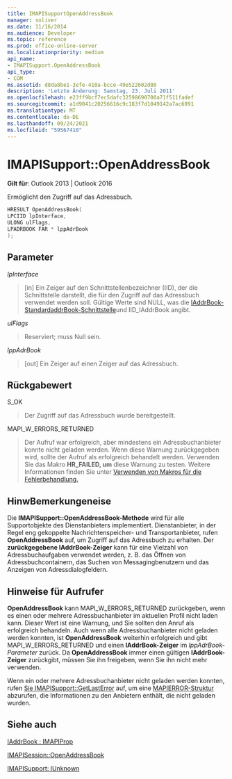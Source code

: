 ```yaml
---
title: IMAPISupportOpenAddressBook
manager: soliver
ms.date: 11/16/2014
ms.audience: Developer
ms.topic: reference
ms.prod: office-online-server
ms.localizationpriority: medium
api_name:
- IMAPISupport.OpenAddressBook
api_type:
- COM
ms.assetid: d8da8be1-3efe-410a-bcce-49e522602d80
description: 'Letzte Änderung: Samstag, 23. Juli 2011'
ms.openlocfilehash: e23ff9bcf7ec5dafc32598690700a71f511fadef
ms.sourcegitcommit: a1d9041c20256616c9c183f7d1049142a7ac6991
ms.translationtype: MT
ms.contentlocale: de-DE
ms.lasthandoff: 09/24/2021
ms.locfileid: "59567410"
---
```

# <a name="imapisupportopenaddressbook"></a>IMAPISupport::OpenAddressBook

  
  
**Gilt für**: Outlook 2013 | Outlook 2016 
  
Ermöglicht den Zugriff auf das Adressbuch.
  
```cpp
HRESULT OpenAddressBook(
LPCIID lpInterface,
ULONG ulFlags,
LPADRBOOK FAR * lppAdrBook
);
```

## <a name="parameters"></a>Parameter

 _lpInterface_
  
> [in] Ein Zeiger auf den Schnittstellenbezeichner (IID), der die Schnittstelle darstellt, die für den Zugriff auf das Adressbuch verwendet werden soll. Gültige Werte sind NULL, was die [IAddrBook-StandardaddrBook-Schnittstelle](iaddrbookimapiprop.md)und IID_IAddrBook angibt.
    
 _ulFlags_
  
> Reserviert; muss Null sein.
    
 _lppAdrBook_
  
> [out] Ein Zeiger auf einen Zeiger auf das Adressbuch.
    
## <a name="return-value"></a>Rückgabewert

S_OK 
  
> Der Zugriff auf das Adressbuch wurde bereitgestellt.
    
MAPI_W_ERRORS_RETURNED 
  
> Der Aufruf war erfolgreich, aber mindestens ein Adressbuchanbieter konnte nicht geladen werden. Wenn diese Warnung zurückgegeben wird, sollte der Aufruf als erfolgreich behandelt werden. Verwenden Sie das Makro **HR_FAILED, um** diese Warnung zu testen. Weitere Informationen finden Sie unter [Verwenden von Makros für die Fehlerbehandlung.](using-macros-for-error-handling.md)
    
## <a name="remarks"></a>HinwBemerkungeneise

Die **IMAPISupport::OpenAddressBook-Methode** wird für alle Supportobjekte des Dienstanbieters implementiert. Dienstanbieter, in der Regel eng gekoppelte Nachrichtenspeicher- und Transportanbieter, rufen **OpenAddressBook** auf, um Zugriff auf das Adressbuch zu erhalten. Der **zurückgegebene IAddrBook-Zeiger** kann für eine Vielzahl von Adressbuchaufgaben verwendet werden, z. B. das Öffnen von Adressbuchcontainern, das Suchen von Messagingbenutzern und das Anzeigen von Adressdialogfeldern. 
  
## <a name="notes-to-callers"></a>Hinweise für Aufrufer

 **OpenAddressBook** kann MAPI_W_ERRORS_RETURNED zurückgeben, wenn es einen oder mehrere Adressbuchanbieter im aktuellen Profil nicht laden kann. Dieser Wert ist eine Warnung, und Sie sollten den Anruf als erfolgreich behandeln. Auch wenn alle Adressbuchanbieter nicht geladen werden konnten, ist **OpenAddressBook** weiterhin erfolgreich und gibt MAPI_W_ERRORS_RETURNED und einen **IAddrBook-Zeiger** im  _lppAdrBook-Parameter_ zurück. Da **OpenAddressBook** immer einen gültigen **IAddrBook-Zeiger** zurückgibt, müssen Sie ihn freigeben, wenn Sie ihn nicht mehr verwenden. 
  
Wenn ein oder mehrere Adressbuchanbieter nicht geladen werden konnten, rufen [Sie IMAPISupport::GetLastError](imapisupport-getlasterror.md) auf, um eine [MAPIERROR-Struktur](mapierror.md) abzurufen, die Informationen zu den Anbietern enthält, die nicht geladen wurden. 
  
## <a name="see-also"></a>Siehe auch



[IAddrBook : IMAPIProp](iaddrbookimapiprop.md)
  
[IMAPISession::OpenAddressBook](imapisession-openaddressbook.md)
  
[IMAPISupport: IUnknown](imapisupportiunknown.md)

